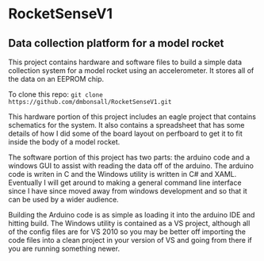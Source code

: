 <h1>RocketSenseV1</h1>
<h2>Data collection platform for a model rocket</h2>

This project contains hardware and software files to build a simple data collection system for a model rocket using an accelerometer. It stores all of the data on an EEPROM chip.

To clone this repo: `git clone https://github.com/dmbonsall/RocketSenseV1.git`

This hardware portion of this project includes an eagle project that contains schematics for the system. It also contains a spreadsheet that has some details of how I did some of the board layout on perfboard to get it to fit inside the body of a model rocket.

The software portion of this project has two parts: the arduino code and a windows GUI to assist with reading the data off of the arduino. The arduino code is writen in C and the Windows utility is written in C# and XAML. Eventually I will get around to making a general command line interface since I have since moved away from windows development and so that it can be used by a wider audience.

Building the Arduino code is as simple as loading it into the arduino IDE and hitting build. The Windows utility is contained as a VS project, although all of the config files are for VS 2010 so you may be better off importing the code files into a clean project in your version of VS and going from there if you are running something newer.
